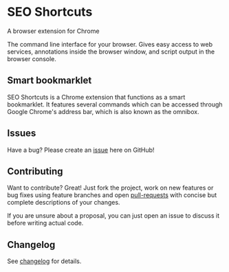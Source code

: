 # SEO Shortcuts

A browser extension for Chrome

The command line interface for your browser. Gives easy access to web services, annotations inside the browser window, and script output in the browser console.

## Smart bookmarklet

SEO Shortcuts is a Chrome extension that functions as a smart bookmarklet. It features several commands which can be accessed through Google Chrome's address bar, which is also known as the omnibox.

## Issues

Have a bug? Please create an [issue][2] here on GitHub!

## Contributing

Want to contribute? Great! Just fork the project, work on new features or bug fixes using feature branches and open [pull-requests][3] with concise but complete descriptions of your changes.

If you are unsure about a proposal, you can just open an issue to discuss it before writing actual code.

## Changelog

See [changelog][5] for details.

[1]: https://chrome.google.com/webstore/detail/seo-shortcuts/jkkkmikjgkdljhmpnjajedkngkgefejf
[2]: https://github.com/sanderheilbron/seo-shortcuts/issues
[3]: https://github.com/sanderheilbron/seo-shortcuts/pulls
[4]: https://www.sanderheilbron.nl
[5]: https://www.sanderheilbron.nl/seo-shortcuts/upgrade
